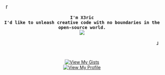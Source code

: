 <!-- x3ric's GitHub Profile -->
<div align="justify">
<!-- Profile -->
<p align="left"><strong><samp>「</samp></strong></p>
  <p align="center">
    <samp>
      <b>
        I'm X3ric
      <br>
        I'd like to unleash creative code with no boundaries in the open-source world.
      </b>
      <br>
        <image src="https://readme-typing-svg.herokuapp.com?font=Iosevka&size=16&color=97a4e2&center=true&width=410&height=45&lines=Writing+code+'probably'.">
    </samp>
  </p>
<p align="right"><strong><samp>」</samp></strong></p>
<br>
<p align="center">
  <a href="https://gist.github.com/x3ric">
    <img src="https://img.shields.io/badge/Gist-View%20My%20Gists-000000?style=flat-square&logo=github&labelColor=97a4e2" alt="View My Gists">
  </a>
  <br>
  <a href="https://greasyfork.org/en/users/1283283">
    <img src="https://img.shields.io/badge/Greasy%20Fork-View%20My%20Profile-000000?style=flat-square&logo=greasyfork&labelColor=97a4e2" alt="View My Profile">
  </a>
</p>
<img src="https://x3ric.com/imgviews/?text=x3ric" alt="">

